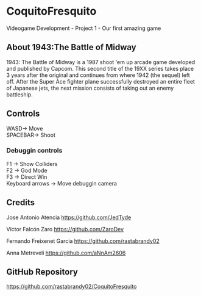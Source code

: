 # CoquitoFresquito
Videogame Development - Project 1 - Our first amazing game

## About 1943:The Battle of Midway
1943: The Battle of Midway is a 1987 shoot 'em up arcade game developed and published by Capcom. This second title of the 19XX series takes place 3 years after the original and continues from where 1942 (the sequel) left off. After the Super Ace fighter plane successfully destroyed an entire fleet of Japanese jets, the next mission consists of taking out an enemy battleship.

## Controls
WASD-> Move       
SPACEBAR-> Shoot  
### Debuggin controls
F1 -> Show Colliders  
F2 -> God Mode  
F3 -> Direct Win  
Keyboard arrows -> Move debuggin camera

## Credits
Jose Antonio Atencia https://github.com/JedTyde

Víctor Falcón Zaro https://github.com/ZaroDev

Fernando Freixenet Garcia https://github.com/rastabrandy02

Anna Metreveli https://github.com/aNnAm2606

## GitHub Repository
https://github.com/rastabrandy02/CoquitoFresquito
